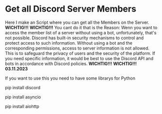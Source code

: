 # Get all Discord Server Members
Here I make an Script where you can get all the Members on the Server.
**WICHTIG!!!**
**WICHTIG!!!**
You cant do it that is the Reason:
Wenn you want to access the member list of a server without using a bot, unfortunately, that's not possible. Discord has built-in security mechanisms to control and protect access to such information. Without using a bot and the corresponding permissions, access to server information is not allowed. This is to safeguard the privacy of users and the security of the platform. If you need specific information, it would be best to use the Discord API and bots in accordance with Discord policies.
**WICHTIG!!!**
**WICHTIG!!!**
**03.11.2023**

If you want to use this you need to have some librarys for Python

pip install discord

pip install asyncio

pip install aiohttp
